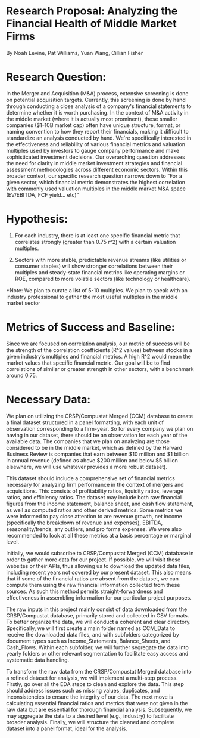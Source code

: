 # Research Proposal: Analyzing the Financial Health of Middle Market Firms
By Noah Levine, Pat Williams, Yuan Wang, Cillian Fisher 

# Research Question:
In the Merger and Acquisition (M&A) process, extensive screening is done on potential acquisition targets. Currently, this screening is done by hand through conducting a close analysis of a company's financial statements to determine whether it is worth purchasing. In the context of M&A activity in the middle market (where it is actually most prominent), these smaller companies ($1-10B market cap) often have unique structure, format, or naming convention to how they report their financials, making it difficult to standardize an analysis conducted by hand. We're specifically interested in the effectiveness and reliability of various financial metrics and valuation multiples used by investors to gauge company performance and make sophisticated investment decisions. Our overarching question addresses the need for clarity in middle market investment strategies and financial assessment methodologies across different economic sectors. 
Within this broader context, our specific research question narrows down to “For a given sector, which financial metric demonstrates the highest correlation with commonly used valuation multiples in the middle market M&A space (EV/EBITDA, FCF yield… etc)” 

# Hypothesis: 
1. For each industry, there is at least one specific financial metric that correlates strongly (greater than 0.75 r^2) with a certain valuation multiples. 
 
2. Sectors with more stable, predictable revenue streams (like utilities or consumer staples) will show stronger correlations between their multiples and steady-state financial metrics like operating margins or ROE, compared to more volatile sectors (like technology or healthcare).

*Note: We plan to curate a list of 5-10 multiples. We plan to speak with an industry professional to gather the most useful multiples in the middle market sector

# Metrics of Success and Baseline:
Since we are focused on correlation analysis, our metric of success will be the strength of the correlation coefficients (R^2 values) between stocks in a given industry’s multiples and financial metrics. A high R^2 would mean the market values that specific financial metric. Our goal will be to find correlations of similar or greater strength in other sectors,  with a benchmark around 0.75. 

# Necessary Data:
We plan on utilizing the CRSP/Compustat Merged (CCM) database to create a final dataset structured in a panel formatting, with each unit of observation corresponding to a firm-year. So for every company we plan on having in our dataset, there should be an observation for each year of the available data. The companies that we plan on analyzing are those considered to be in the middle market, which as defined by the Harvard Business Review is companies that earn between $10 million and $1 billion in annual revenue (defined as above $200 million and below $5 billion elsewhere, we will use whatever provides a more robust dataset).

This dataset should include a comprehensive set of financial metrics necessary for analyzing firm performance in the context of mergers and acquisitions. This consists of profitability ratios, liquidity ratios, leverage ratios, and efficiency ratios. The dataset may include both raw financial figures from the income statement, balance sheet, and cash flow statement, as well as computed ratios and other derived metrics. Some metrics we were informed to pay close attention to are revenue growth, net income (specifically the breakdown of revenue and expenses), EBITDA, seasonality/trends, any outliers, and pro forma expenses. We were also recommended to look at all these metrics at a basis percentage or marginal level.

Initially, we would subscribe to CRSP/Compustat Merged (CCM) database in order to gather more data for our project. If possible, we will visit these websites or their APIs, thus allowing us to download the updated data files, including recent years not covered by our present dataset. This also means that if some of the financial ratios are absent from the dataset, we can compute them using the raw financial information collected from these sources. As such this method permits straight-forwardness and effectiveness in assembling information for our particular project purposes.

The raw inputs in this project mainly consist of data downloaded from the CRSP/Compustat database, primarily stored and collected in CSV formats. To better organize the data, we will conduct a coherent and clear directory. Specifically, we will first create a main folder named as CCM_Data to receive the downloaded data files, and with subfolders categorized by document types such as Income_Statements, Balance_Sheets, and Cash_Flows. Within each subfolder, we will further segregate the data into yearly folders or other relevant segmentation to facilitate easy access and systematic data handling.

To transform the raw data from the CRSP/Compustat Merged database into a refined dataset for analysis, we will implement a multi-step process. Firstly, go over all the EDA steps to clean and explore the data. This step should address issues such as missing values, duplicates, and inconsistencies to ensure the integrity of our data. The next move is calculating essential financial ratios and metrics that were not given in the raw data but are essential for thorough financial analysis. Subsequently, we may aggregate the data to a desired level (e.g., industry) to facilitate broader analysis. Finally, we will structure the cleaned and complete dataset into a panel format, ideal for the analysis.
